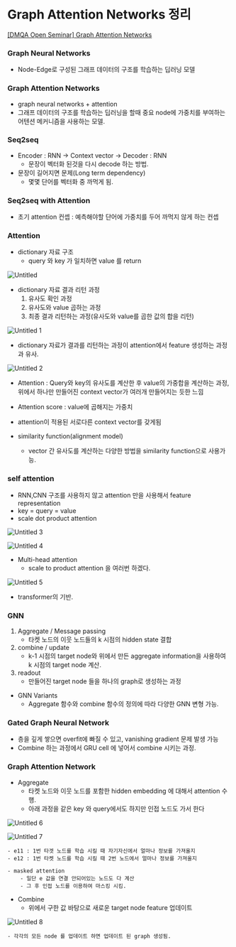 # Graph Attention Networks 정리

[[DMQA Open Seminar] Graph Attention Networks](https://www.youtube.com/watch?v=NSjpECvEf0Y&t=4151s)

### Graph Neural Networks

- Node-Edge로 구성된 그래프 데이터의 구조를 학습하는 딥러닝 모델

### Graph Attention Networks

- graph neural networks + attention
- 그래프 데이터의 구조를 학습하는 딥러닝을 할때 중요 node에 가중치를 부여하는 어텐션 메커니즘을 사용하는 모델.

### Seq2seq

- Encoder : RNN → Context vector → Decoder : RNN
    - 문장이 벡터화 된것을 다시 decode 하는 방법.
- 문장이 길어지면 문제(Long term dependency)
    - 몇몇 단어를 벡터화 중 까먹게 됨.

### Seq2seq with Attention

- 초기 attention 컨셉 : 예측해야할 단어에 가중치를 두어 까먹지 않게 하는 컨셉

### Attention

- dictionary 자료 구조
    - query 와 key 가 일치하면 value 를 return
        
![Untitled](https://github.com/seonwoonam/AI/assets/74304338/ec1f9a04-490c-41d4-b5f0-a06b7f2b2072)
        
- dictionary 자료 결과 리턴 과정
    1. 유사도 확인 과정
    2. 유사도와 value 곱하는 과정
    3. 최종 결과 리턴하는 과정(유사도와 value를 곱한 값의 합을 리턴)
        
![Untitled 1](https://github.com/seonwoonam/AI/assets/74304338/9f6c2bca-e944-495e-91ad-7ea6d305d4d0)
        

- dictionary 자료가 결과를 리턴하는 과정이 attention에서 feature 생성하는 과정과 유사.

![Untitled 2](https://github.com/seonwoonam/AI/assets/74304338/1b8f93c2-4ab8-4d26-b637-b7b9afc94dee)

- Attention : Query와 key의 유사도를 계산한 후 value의 가중합을 계산하는 과정, 위에서 하나만 만들어진 context vector가 여러개 만들어지는 듯한 느낌
- Attention score : value에 곱해지는 가중치
- attention이 적용된 서로다른 context vector를 갖게됨

- similarity function(alignment model)
    - vector 간 유사도를 계산하는 다양한 방법을 similarity function으로 사용가능.

### self attention

- RNN,CNN 구조를 사용하지 않고 attention 만을 사용해서 feature representation
- key = query = value
- scale dot product attention
    
![Untitled 3](https://github.com/seonwoonam/AI/assets/74304338/e7558219-2d85-419b-a676-f5f5c18994bd)
    

![Untitled 4](https://github.com/seonwoonam/AI/assets/74304338/fc99b61c-bbde-4cac-b546-c74adfc983d9)

- Multi-head attention
    - scale to product attention 을 여러번 하겠다.
    
![Untitled 5](https://github.com/seonwoonam/AI/assets/74304338/749d866a-432a-4416-b80f-30b3f2a91904)

    

- transformer의 기반.

### GNN

1. Aggregate / Message passing
    - 타켓 노드의 이웃 노드들의 k 시점의 hidden state 결합
2. combine / update
    - k-1 시점의 target node와 위에서 만든 aggregate information을 사용하여 k 시점의 target node 계산.
3. readout
    - 만들어진 target node 들을 하나의 graph로 생성하는 과정

- GNN Variants
    - Aggregate 함수와 combine 함수의 정의에 따라 다양한 GNN 변형 가능.

### Gated Graph Neural Network

- 층을 깊게 쌓으면 overfit에 빠질 수 있고, vanishing gradient 문제 발생 가능
- Combine 하는 과정에서 GRU cell 에 넣어서 combine 시키는 과정.

### Graph Attention Network

- Aggregate
    - 타켓 노드와 이웃 노드를 포함한 hidden embedding 에 대해서 attention 수행.
    - 아래 과정을 같은 key 와 query에서도 하지만 인접 노드도 가서 한다
    
![Untitled 6](https://github.com/seonwoonam/AI/assets/74304338/263b88c1-88ce-4246-b0da-f9d08f5b8753)
    
![Untitled 7](https://github.com/seonwoonam/AI/assets/74304338/79d22e52-77da-431e-a341-4bcaa72a3434)

    
    - e11 : 1번 타겟 노드를 학습 시킬 때 자기자신에서 얼마나 정보를 가져올지
    - e12 : 1번 타켓 노드를 학습 시킬 때 2번 노드에서 얼마나 정보를 가져올지
    
    - masked attention
        - 일단 e 값을 연결 안되어있는 노드도 다 계산
        - 그 후 인접 노드를 이용하여 마스킹 시킴.

- Combine
    - 위에서 구한 값 바탕으로 새로운 target node feature 업데이트
    
![Untitled 8](https://github.com/seonwoonam/AI/assets/74304338/7222063d-25ec-4b2e-9cde-3f54833f27d0)

    
    - 각각의 모든 node 를 업데이트 하면 업데이트 된 graph 생성됨.
